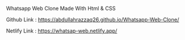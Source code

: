 Whatsapp Web Clone Made With Html & CSS





Github Link : https://abdullahrazzaq26.github.io/Whatsapp-Web-Clone/






Netlify Link : https://whatsap-web.netlify.app/
